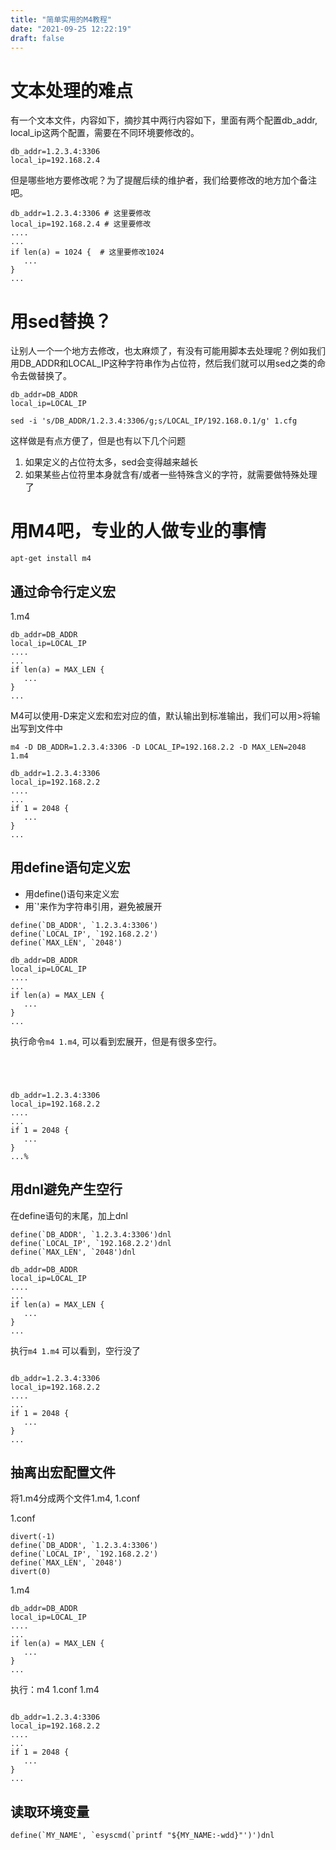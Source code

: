 ```yaml
---
title: "简单实用的M4教程"
date: "2021-09-25 12:22:19"
draft: false
---
```


# 文本处理的难点
有一个文本文件，内容如下，摘抄其中两行内容如下，里面有两个配置db_addr, local_ip这两个配置，需要在不同环境要修改的。

```
db_addr=1.2.3.4:3306
local_ip=192.168.2.4
```
但是哪些地方要修改呢？为了提醒后续的维护者，我们给要修改的地方加个备注吧。

```
db_addr=1.2.3.4:3306 # 这里要修改
local_ip=192.168.2.4 # 这里要修改
....
...
if len(a) = 1024 {  # 这里要修改1024
   ...
}
...
```


# 用sed替换？
让别人一个一个地方去修改，也太麻烦了，有没有可能用脚本去处理呢？例如我们用DB_ADDR和LOCAL_IP这种字符串作为占位符，然后我们就可以用sed之类的命令去做替换了。

```
db_addr=DB_ADDR
local_ip=LOCAL_IP
```
```
sed -i 's/DB_ADDR/1.2.3.4:3306/g;s/LOCAL_IP/192.168.0.1/g' 1.cfg
```

这样做是有点方便了，但是也有以下几个问题

1. 如果定义的占位符太多，sed会变得越来越长
2. 如果某些占位符里本身就含有/或者一些特殊含义的字符，就需要做特殊处理了


# 用M4吧，专业的人做专业的事情

```
apt-get install m4
```


## 通过命令行定义宏

1.m4
```
db_addr=DB_ADDR
local_ip=LOCAL_IP
....
...
if len(a) = MAX_LEN {
   ...
}
...
```

M4可以使用-D来定义宏和宏对应的值，默认输出到标准输出，我们可以用>将输出写到文件中

```
m4 -D DB_ADDR=1.2.3.4:3306 -D LOCAL_IP=192.168.2.2 -D MAX_LEN=2048 1.m4

db_addr=1.2.3.4:3306
local_ip=192.168.2.2
....
...
if 1 = 2048 {
   ...
}
...
```


## 用define语句定义宏

- 用define()语句来定义宏
- 用`'来作为字符串引用，避免被展开
```
define(`DB_ADDR', `1.2.3.4:3306')
define(`LOCAL_IP', `192.168.2.2')
define(`MAX_LEN', `2048')

db_addr=DB_ADDR
local_ip=LOCAL_IP
....
...
if len(a) = MAX_LEN {
   ...
}
...
```


执行命令`m4 1.m4`, 可以看到宏展开，但是有很多空行。

```




db_addr=1.2.3.4:3306
local_ip=192.168.2.2
....
...
if 1 = 2048 {
   ...
}
...%   
```


## 用dnl避免产生空行

在define语句的末尾，加上dnl

```
define(`DB_ADDR', `1.2.3.4:3306')dnl
define(`LOCAL_IP', `192.168.2.2')dnl
define(`MAX_LEN', `2048')dnl

db_addr=DB_ADDR
local_ip=LOCAL_IP
....
...
if len(a) = MAX_LEN {
   ...
}
...
```

执行`m4 1.m4` 可以看到，空行没了

```

db_addr=1.2.3.4:3306
local_ip=192.168.2.2
....
...
if 1 = 2048 {
   ...
}
...
```


## 抽离出宏配置文件
将1.m4分成两个文件1.m4, 1.conf

1.conf
```
divert(-1)
define(`DB_ADDR', `1.2.3.4:3306')
define(`LOCAL_IP', `192.168.2.2')
define(`MAX_LEN', `2048')
divert(0)
```
1.m4
```
db_addr=DB_ADDR
local_ip=LOCAL_IP
....
...
if len(a) = MAX_LEN {
   ...
}
...
```

执行：m4 1.conf 1.m4

```

db_addr=1.2.3.4:3306
local_ip=192.168.2.2
....
...
if 1 = 2048 {
   ...
}
...
```


## 读取环境变量

```
define(`MY_NAME', `esyscmd(`printf "${MY_NAME:-wdd}"')')dnl


```

